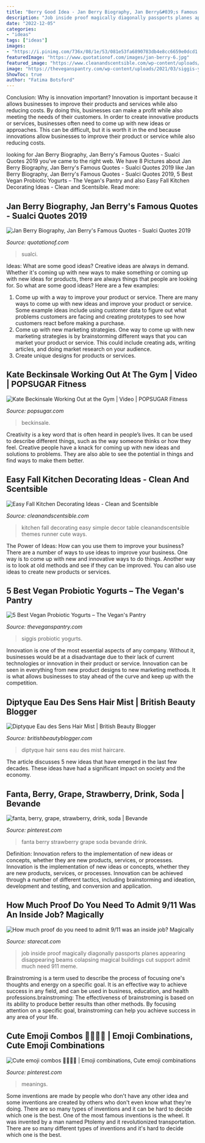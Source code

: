 ```yaml
---
title: "Berry Good Idea - Jan Berry Biography, Jan Berry&#039;s Famous Quotes"
description: "Job inside proof magically diagonally passports planes appearing disappearing beams colapsing magical buildings cut support admit much need 911 meme"
date: "2022-12-05"
categories:
- "ideas"
tags: ["ideas"]
images:
- "https://i.pinimg.com/736x/08/1e/53/081e53fa6890783db4e8cc6659e0dcd1.jpg"
featuredImage: "https://www.quotationof.com/images/jan-berry-6.jpg"
featured_image: "https://www.cleanandscentsible.com/wp-content/uploads/2017/09/Easy-Fall-Kitchen-Decorating-Ideas-Berries.jpg"
image: "https://theveganspantry.com/wp-content/uploads/2021/03/siggis-yogurt.jpg"
ShowToc: true
author: "Fatima Botsford"
---
```



Conclusion: Why is innovation important?
Innovation is important because it allows businesses to improve their products and services while also reducing costs. By doing this, businesses can make a profit while also meeting the needs of their customers. In order to create innovative products or services, businesses often need to come up with new ideas or approaches. This can be difficult, but it is worth it in the end because innovations allow businesses to improve their product or service while also reducing costs.

	

		
looking for Jan Berry Biography, Jan Berry&#039;s Famous Quotes - Sualci Quotes 2019 you've came to the right web. We have 8 Pictures about Jan Berry Biography, Jan Berry&#039;s Famous Quotes - Sualci Quotes 2019 like Jan Berry Biography, Jan Berry&#039;s Famous Quotes - Sualci Quotes 2019, 5 Best Vegan Probiotic Yogurts – The Vegan&#039;s Pantry and also Easy Fall Kitchen Decorating Ideas - Clean and Scentsible. Read more:
		
    
## Jan Berry Biography, Jan Berry&#039;s Famous Quotes - Sualci Quotes 2019

<img loading=lazy src="https://www.quotationof.com/images/jan-berry-6.jpg" onerror="this.onerror=null;this.src='https://tse2.mm.bing.net/th?id=OIP.K192F9osmpPtL5dE52ulbQAAAA&amp;pid=15.1';" alt="Jan Berry Biography, Jan Berry&#039;s Famous Quotes - Sualci Quotes 2019">

_Source: quotationof.com_

>sualci. 

	

Ideas: What are some good ideas?
Creative ideas are always in demand. Whether it's coming up with new ways to make something or coming up with new ideas for products, there are always things that people are looking for. So what are some good ideas? Here are a few examples: 
1. Come up with a way to improve your product or service. There are many ways to come up with new ideas and improve your product or service. Some example ideas include using customer data to figure out what problems customers are facing and creating prototypes to see how customers react before making a purchase. 
2. Come up with new marketing strategies. One way to come up with new marketing strategies is by brainstorming different ways that you can market your product or service. This could include creating ads, writing articles, and doing market research on your audience. 
3. Create unique designs for products or services.

    
## Kate Beckinsale Working Out At The Gym | Video | POPSUGAR Fitness

<img loading=lazy src="https://media1.popsugar-assets.com/files/thumbor/xuCFn_Oc2ea-pPxTK-Ppm1bEnS4/fit-in/728xorig/filters:format_auto-!!-:strip_icc-!!-/2017/09/11/036/n/1922729/7c455e3359b7219764ad52.68950924_edit_img_twitter_post_image_file_44004124_1505172107.jpg" onerror="this.onerror=null;this.src='https://tse1.mm.bing.net/th?id=OIP.gBXRXb9QrJ9JMEvo6kLDwAHaJQ&amp;pid=15.1';" alt="Kate Beckinsale Working Out at the Gym | Video | POPSUGAR Fitness">

_Source: popsugar.com_

>beckinsale. 

	

Creativity is a key word that is often heard in people’s lives. It can be used to describe different things, such as the way someone thinks or how they feel. Creative people have a knack for coming up with new ideas and solutions to problems. They are also able to see the potential in things and find ways to make them better.

    
## Easy Fall Kitchen Decorating Ideas - Clean And Scentsible

<img loading=lazy src="https://www.cleanandscentsible.com/wp-content/uploads/2017/09/Easy-Fall-Kitchen-Decorating-Ideas-Berries.jpg" onerror="this.onerror=null;this.src='https://tse2.mm.bing.net/th?id=OIP.W3ay3jRk0AjIQE_mEbs95AHaLH&amp;pid=15.1';" alt="Easy Fall Kitchen Decorating Ideas - Clean and Scentsible">

_Source: cleanandscentsible.com_

>kitchen fall decorating easy simple decor table cleanandscentsible themes runner cute ways. 

	

The Power of Ideas: How can you use them to improve your business?
There are a number of ways to use ideas to improve your business. One way is to come up with new and innovative ways to do things. Another way is to look at old methods and see if they can be improved. You can also use ideas to create new products or services.

    
## 5 Best Vegan Probiotic Yogurts – The Vegan&#039;s Pantry

<img loading=lazy src="https://theveganspantry.com/wp-content/uploads/2021/03/siggis-yogurt.jpg" onerror="this.onerror=null;this.src='https://tse1.mm.bing.net/th?id=OIP.Pefw4TsBHRgmfnWQJ5qzEQHaGH&amp;pid=15.1';" alt="5 Best Vegan Probiotic Yogurts – The Vegan&#039;s Pantry">

_Source: theveganspantry.com_

>siggis probiotic yogurts. 

	

Innovation is one of the most essential aspects of any company. Without it, businesses would be at a disadvantage due to their lack of current technologies or innovation in their product or service. Innovation can be seen in everything from new product designs to new marketing methods. It is what allows businesses to stay ahead of the curve and keep up with the competition.

    
## Diptyque Eau Des Sens Hair Mist | British Beauty Blogger

<img loading=lazy src="https://britishbeautyblogger.com/wp-content/uploads/2018/05/Diptyque-Eau-des-Sens-Hair-Perfume-2-1100x852.jpg" onerror="this.onerror=null;this.src='https://tse4.mm.bing.net/th?id=OIP.6LHtN218ckdFPjFDHXmS-QHaFv&amp;pid=15.1';" alt="Diptyque Eau des Sens Hair Mist | British Beauty Blogger">

_Source: britishbeautyblogger.com_

>diptyque hair sens eau des mist haircare. 

	

The article discusses 5 new ideas that have emerged in the last few decades. These ideas have had a significant impact on society and the economy.

    
## Fanta, Berry, Grape, Strawberry, Drink, Soda | Bevande

<img loading=lazy src="https://i.pinimg.com/736x/fa/17/f7/fa17f7e2f1483ce307a3f0b5f71e3f37.jpg" onerror="this.onerror=null;this.src='https://tse3.mm.bing.net/th?id=OIP.YNOIf58rb5Hg5XNPj8yEuQHaHZ&amp;pid=15.1';" alt="fanta, berry, grape, strawberry, drink, soda | Bevande">

_Source: pinterest.com_

>fanta berry strawberry grape soda bevande drink. 

	

Definition: Innovation refers to the implementation of new ideas or concepts, whether they are new products, services, or processes.
Innovation is the implementation of new ideas or concepts, whether they are new products, services, or processes. Innovation can be achieved through a number of different tactics, including brainstorming and ideation, development and testing, and conversion and application.

    
## How Much Proof Do You Need To Admit 9/11 Was An Inside Job? Magically

<img loading=lazy src="https://starecat.com/content/wp-content/uploads/how-much-proof-do-you-need-to-admit-9-11-was-an-inside-job-magically-appearing-passports-magically-colapsing-buildings-magically-disappearing-planes-magical-diagonally-cut-support-beams.jpg" onerror="this.onerror=null;this.src='https://tse3.mm.bing.net/th?id=OIP.mVQt3ij47LCOVH-YOL-14AHaG8&amp;pid=15.1';" alt="How much proof do you need to admit 9/11 was an inside job? Magically">

_Source: starecat.com_

>job inside proof magically diagonally passports planes appearing disappearing beams colapsing magical buildings cut support admit much need 911 meme. 

	

Brainstroming is a term used to describe the process of focusing one's thoughts and energy on a specific goal. It is an effective way to achieve success in any field, and can be used in business, education, and health professions.brainstroming: The effectiveness of brainstroming is based on its ability to produce better results than other methods. By focusing attention on a specific goal, brainstroming can help you achieve success in any area of your life.

    
## Cute Emoji Combos 🦋😍🎀🥰 | Emoji Combinations, Cute Emoji Combinations

<img loading=lazy src="https://i.pinimg.com/736x/08/1e/53/081e53fa6890783db4e8cc6659e0dcd1.jpg" onerror="this.onerror=null;this.src='https://tse4.mm.bing.net/th?id=OIP.t6BIxIYnyqm4FM3HnzTphgHaNL&amp;pid=15.1';" alt="Cute emoji combos 🦋😍🎀🥰 | Emoji combinations, Cute emoji combinations">

_Source: pinterest.com_

>meanings. 

	

Some inventions are made by people who don't have any other idea and some inventions are created by others who don't even know what they're doing. There are so many types of inventions and it can be hard to decide which one is the best. One of the most famous inventions is the wheel. It was invented by a man named Ptolemy and it revolutionized transportation. There are so many different types of inventions and it's hard to decide which one is the best.


